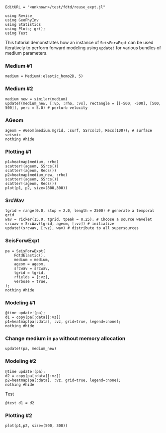 ```@meta
EditURL = "<unknown>/test/fdtd/reuse_expt.jl"
```

````@example reuse_expt
using Revise
using GeoPhyInv
using Statistics
using Plots; gr();
using Test
````

This tutorial demonstrates how an instance of `SeisForwExpt` can be used iteratively
to perform forward modeling using `update!` for
various bundles of medium parameters.

### Medium #1

````@example reuse_expt
medium = Medium(:elastic_homo2D, 5)
````

### Medium #2

````@example reuse_expt
medium_new = similar(medium)
update!(medium_new, [:vp, :rho, :vs], rectangle = [[-500, -500], [500, 500]], perc = 5.0) # perturb velocity
````

### AGeom

````@example reuse_expt
ageom = AGeom(medium.mgrid, :surf, SSrcs(3), Recs(100)); # surface seismic
nothing #hide
````

### Plotting #1

````@example reuse_expt
p1=heatmap(medium, :rho)
scatter!(ageom, SSrcs())
scatter!(ageom, Recs())
p2=heatmap(medium_new, :rho)
scatter!(ageom, SSrcs())
scatter!(ageom, Recs())
plot(p1, p2, size=(800,300))
````

### SrcWav

````@example reuse_expt
tgrid = range(0.0, stop = 2.0, length = 2500) # generate a temporal grid
wav = ricker(15.0, tgrid, tpeak = 0.25); # Choose a source wavelet
srcwav = SrcWav(tgrid, ageom, [:vz]) # initialize
update!(srcwav, [:vz], wav) # distribute to all supersources
````

### SeisForwExpt

````@example reuse_expt
pa = SeisForwExpt(
    FdtdElastic(),
    medium = medium,
    ageom = ageom,
    srcwav = srcwav,
    tgrid = tgrid,
    rfields = [:vz],
    verbose = true,
);
nothing #hide
````

### Modeling #1

````@example reuse_expt
@time update!(pa);
d1 = copy(pa[:data][:vz])
p1=heatmap(pa[:data], :vz, grid=true, legend=:none);
nothing #hide
````

### Change medium in `pa` without memory allocation

````@example reuse_expt
update!(pa, medium_new)
````

### Modeling #2

````@example reuse_expt
@time update!(pa);
d2 = copy(pa[:data][:vz])
p2=heatmap(pa[:data], :vz, grid=true, legend=:none);
nothing #hide
````

Test

````@example reuse_expt
@test d1 ≠ d2
````

### Plotting #2

````@example reuse_expt
plot(p1,p2, size=(500, 300))
````

